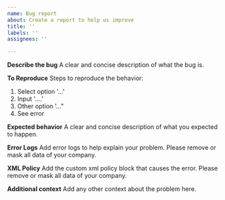 ```yaml
---
name: Bug report
about: Create a report to help us improve
title: ''
labels: ''
assignees: ''

---
```


**Describe the bug**
A clear and concise description of what the bug is.

**To Reproduce**
Steps to reproduce the behavior:
1. Select option '...'
2. Input '....'
3. Other option '..."
4. See error

**Expected behavior**
A clear and concise description of what you expected to happen.

**Error Logs**
Add error logs to help explain your problem.
Please remove or mask all data of your company.

**XML Policy**
Add the custom xml policy block that causes the error.
Please remove or mask all data of your company.

**Additional context**
Add any other context about the problem here.
